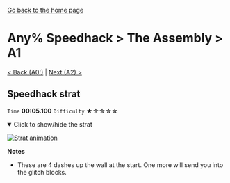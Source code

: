 [Go back to the home page](https://github.com/Doublevil/scbspeedrun)

# Any% Speedhack > The Assembly > A1

[< Back (A0')](https://github.com/Doublevil/scbspeedrun/blob/main/levels/any_sh/A/A0'.md) | [Next (A2) >](https://github.com/Doublevil/scbspeedrun/blob/main/levels/any_sh/A/A2.md)

## Speedhack strat

`Time` **00:05.100** `Difficulty` ★☆☆☆☆
<details open>
  <summary>Click to show/hide the strat</summary>

  [![Strat animation](https://github.com/Doublevil/scbspeedrun/blob/main/media/levels/A/A1_S_Strat.webp)](https://github.com/Doublevil/scbspeedrun/blob/main/media/levels/A/A1_S_Strat.mp4?raw=true)

  **Notes**
  - These are 4 dashes up the wall at the start. One more will send you into the glitch blocks.
</details>
